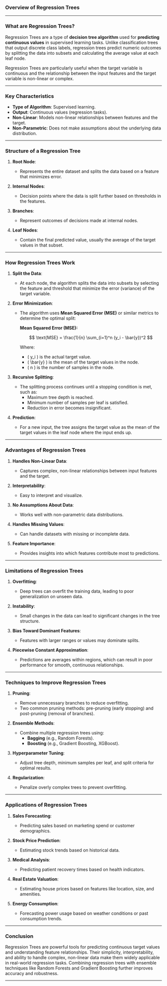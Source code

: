 ### **Overview of Regression Trees**

---

### **What are Regression Trees?**
Regression Trees are a type of **decision tree algorithm** used for **predicting continuous values** in supervised learning tasks. Unlike classification trees that output discrete class labels, regression trees predict numeric outcomes by splitting the data into subsets and calculating the average value at each leaf node.

Regression Trees are particularly useful when the target variable is continuous and the relationship between the input features and the target variable is non-linear or complex.

---

### **Key Characteristics**
- **Type of Algorithm**: Supervised learning.
- **Output**: Continuous values (regression tasks).
- **Non-Linear**: Models non-linear relationships between features and the target.
- **Non-Parametric**: Does not make assumptions about the underlying data distribution.

---

### **Structure of a Regression Tree**
1. **Root Node**:
   - Represents the entire dataset and splits the data based on a feature that minimizes error.

2. **Internal Nodes**:
   - Decision points where the data is split further based on thresholds in the features.

3. **Branches**:
   - Represent outcomes of decisions made at internal nodes.

4. **Leaf Nodes**:
   - Contain the final predicted value, usually the average of the target values in that subset.

---

### **How Regression Trees Work**

1. **Split the Data**:
   - At each node, the algorithm splits the data into subsets by selecting the feature and threshold that minimize the error (variance) of the target variable.

2. **Error Minimization**:
   - The algorithm uses **Mean Squared Error (MSE)** or similar metrics to determine the optimal split:
     
     **Mean Squared Error (MSE):**
     
     $$
     \text{MSE} = \frac{1}{n} \sum_{i=1}^n (y_i - \bar{y})^2
     $$
     
     Where:
     - \( y_i \) is the actual target value.
     - \( \bar{y} \) is the mean of the target values in the node.
     - \( n \) is the number of samples in the node.

3. **Recursive Splitting**:
   - The splitting process continues until a stopping condition is met, such as:
     - Maximum tree depth is reached.
     - Minimum number of samples per leaf is satisfied.
     - Reduction in error becomes insignificant.

4. **Prediction**:
   - For a new input, the tree assigns the target value as the mean of the target values in the leaf node where the input ends up.

---

### **Advantages of Regression Trees**
1. **Handles Non-Linear Data**:
   - Captures complex, non-linear relationships between input features and the target.

2. **Interpretability**:
   - Easy to interpret and visualize.

3. **No Assumptions About Data**:
   - Works well with non-parametric data distributions.

4. **Handles Missing Values**:
   - Can handle datasets with missing or incomplete data.

5. **Feature Importance**:
   - Provides insights into which features contribute most to predictions.

---

### **Limitations of Regression Trees**
1. **Overfitting**:
   - Deep trees can overfit the training data, leading to poor generalization on unseen data.

2. **Instability**:
   - Small changes in the data can lead to significant changes in the tree structure.

3. **Bias Toward Dominant Features**:
   - Features with larger ranges or values may dominate splits.

4. **Piecewise Constant Approximation**:
   - Predictions are averages within regions, which can result in poor performance for smooth, continuous relationships.

---

### **Techniques to Improve Regression Trees**
1. **Pruning**:
   - Remove unnecessary branches to reduce overfitting.
   - Two common pruning methods: pre-pruning (early stopping) and post-pruning (removal of branches).

2. **Ensemble Methods**:
   - Combine multiple regression trees using:
     - **Bagging** (e.g., Random Forests).
     - **Boosting** (e.g., Gradient Boosting, XGBoost).

3. **Hyperparameter Tuning**:
   - Adjust tree depth, minimum samples per leaf, and split criteria for optimal results.

4. **Regularization**:
   - Penalize overly complex trees to prevent overfitting.

---

### **Applications of Regression Trees**
1. **Sales Forecasting**:
   - Predicting sales based on marketing spend or customer demographics.

2. **Stock Price Prediction**:
   - Estimating stock trends based on historical data.

3. **Medical Analysis**:
   - Predicting patient recovery times based on health indicators.

4. **Real Estate Valuation**:
   - Estimating house prices based on features like location, size, and amenities.

5. **Energy Consumption**:
   - Forecasting power usage based on weather conditions or past consumption trends.

---

### **Conclusion**
Regression Trees are powerful tools for predicting continuous target values and understanding feature relationships. Their simplicity, interpretability, and ability to handle complex, non-linear data make them widely applicable in real-world regression tasks. Combining regression trees with ensemble techniques like Random Forests and Gradient Boosting further improves accuracy and robustness.

---

